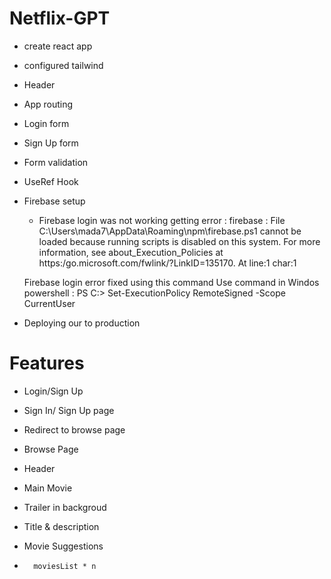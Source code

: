# Netflix-GPT

- create react app
- configured tailwind
- Header
- App routing
- Login form
- Sign Up form
- Form validation
- UseRef Hook
- Firebase setup
    - Firebase login was not working
    getting error : firebase : File C:\Users\mada7\AppData\Roaming\npm\firebase.ps1 cannot be loaded because running scripts is disabled on this system. For more information, see about_Execution_Policies at https:/go.microsoft.com/fwlink/?LinkID=135170. At line:1 char:1

    Firebase login error fixed using this command
    Use command in Windos powershell : PS C:\> Set-ExecutionPolicy RemoteSigned -Scope CurrentUser

- Deploying our to production

# Features

- Login/Sign Up
-   Sign In/ Sign Up page
-   Redirect to browse page

- Browse Page
-   Header
-   Main Movie
-   Trailer in backgroud
-   Title & description
-   Movie Suggestions
-       moviesList * n


